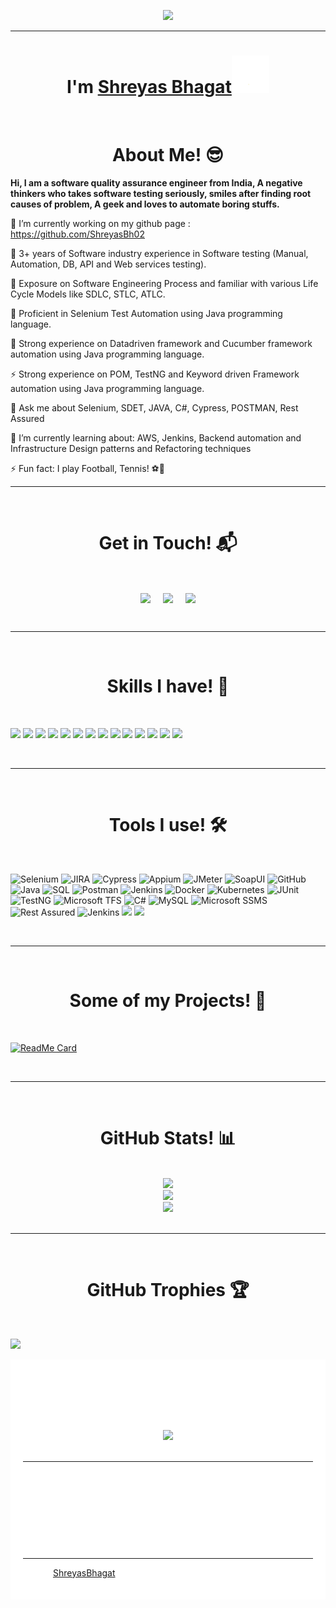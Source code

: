 <p align="center">
  <img src="https://miro.medium.com/max/2048/1*OohqW5DGh9CQS4hLY5FXzA.png" height="230"/>
</p>
<hr>
<h1 align="center">I'm <a href="https://github.com/ShreyasBh02">Shreyas Bhagat<a><img src="https://github.com/Kathryn-Jie/Kathryn-Jie/blob/main/wave.gif" width="60px"/></h1>
<Br>
<h1 align="center">About Me! 😎</h1>

**Hi, I am a software quality assurance engineer from India, A negative thinkers who takes software testing seriously, smiles after finding root causes of problem, A geek and loves to automate boring stuffs.**


🔭 I’m currently working on my github page : https://github.com/ShreyasBh02

🔭 3+ years of Software industry experience in Software testing (Manual, Automation, DB, API and Web services testing).

🌱 Exposure on Software Engineering Process and familiar with various Life Cycle Models like SDLC, STLC, ATLC.

👯 Proficient in Selenium Test Automation using Java programming language.

🥅 Strong experience on Datadriven framework and Cucumber framework automation using Java programming language.

⚡ Strong experience on POM, TestNG and Keyword driven Framework automation using Java programming language.

💬 Ask me about Selenium, SDET, JAVA, C#, Cypress, POSTMAN, Rest Assured

🌱 I’m currently learning about:
    AWS, Jenkins, Backend automation and Infrastructure Design patterns and Refactoring techniques

⚡  Fun fact: I play Football, Tennis! ⚽🎾
  
<hr>
<Br>
<h1 align="center">Get in Touch! 📬</h1>
<Br>
<p align="center">
<a href="https://www.linkedin.com/in/shreyas-bhagat-63b994155/" target="blank"><img align="center" src="https://img.shields.io/badge/Shreyas Bhagat-0077B5?style=for-the-badge&logo=linkedin&logoColor=white" /></a> &nbsp;&nbsp;&nbsp;  <a href="mailto:shreyasbhagat98@gmail.com" target="blank"><img align="center" src="https://img.shields.io/badge/Shreyas Bhagat-D14836?style=for-the-badge&logo=gmail&logoColor=white" /></a>    &nbsp;&nbsp;&nbsp;       <a href="https://github.com/ShreyasBh02" target="blank"><img align="center" src="https://img.shields.io/badge/Shreyas-100000?style=for-the-badge&logo=github&logoColor=white" /></a>
</p>
  
<Br>
<hr>
<Br>
<h1 align="center">Skills I have! 🧩</h1>
<Br>


![](https://img.shields.io/badge/%20Automation%20Testing-brightgreen?style=for-the-badge) ![](https://img.shields.io/badge/Manual%20Testing-blue?style=for-the-badge) ![](https://img.shields.io/badge/API%20Testing-red?style=for-the-badge) ![](https://img.shields.io/badge/Web%20Services%20Testing-orange?style=for-the-badge)  ![](https://img.shields.io/badge/Database%20Testing-yellow?style=for-the-badge)  ![](https://img.shields.io/badge/Performance%20Testing-lightgrey?style=for-the-badge) ![](https://img.shields.io/badge/Load%20Testing-lightblue?style=for-the-badge)  ![](https://img.shields.io/badge/Functional%20Testing-brightgreen?style=for-the-badge) ![](https://img.shields.io/badge/Regression%20Testing-blue?style=for-the-badge)  ![](https://img.shields.io/badge/Smoke%20Testing-red?style=for-the-badge)  ![](https://img.shields.io/badge/Unit%20Testing-orange?style=for-the-badge)  ![](https://img.shields.io/badge/Integration%20Testing-yellow?style=for-the-badge) ![](https://img.shields.io/badge/Agile%20Testing-lightgrey?style=for-the-badge) ![](https://img.shields.io/badge/C%23-239120?style=for-the-badge&logo=csharp&logoColor=white)






  
<Br>
<hr>
<Br>
<h1 align="center">Tools I use! 🛠️</h1>
<Br>
 
![Selenium](https://img.shields.io/badge/Selenium-43B02A?style=for-the-badge&logo=selenium&logoColor=white) ![JIRA](https://img.shields.io/badge/JIRA-0052CC?style=for-the-badge&logo=jira&logoColor=white) ![Cypress](https://img.shields.io/badge/Cypress-17202C?style=for-the-badge&logo=cypress&logoColor=white) ![Appium](https://img.shields.io/badge/Appium-1A73E8?style=for-the-badge&logo=appium&logoColor=white) ![JMeter](https://img.shields.io/badge/JMeter-D22128?style=for-the-badge&logo=apache&logoColor=white)  ![SoapUI](https://img.shields.io/badge/SoapUI-6DB33F?style=for-the-badge&logo=soapui&logoColor=white) ![GitHub](https://img.shields.io/badge/GitHub-181717?style=for-the-badge&logo=github&logoColor=white) ![Java](https://img.shields.io/badge/Java-007396?style=for-the-badge&logo=java&logoColor=white) ![SQL](https://img.shields.io/badge/SQL-4479A1?style=for-the-badge&logo=postgresql&logoColor=white)  ![Postman](https://img.shields.io/badge/Postman-FF6C37?style=for-the-badge&logo=postman&logoColor=white) ![Jenkins](https://img.shields.io/badge/Jenkins-D24939?style=for-the-badge&logo=jenkins&logoColor=white) ![Docker](https://img.shields.io/badge/Docker-2496ED?style=for-the-badge&logo=docker&logoColor=white)  ![Kubernetes](https://img.shields.io/badge/Kubernetes-326CE5?style=for-the-badge&logo=kubernetes&logoColor=white) ![JUnit](https://img.shields.io/badge/JUnit-25A162?style=for-the-badge&logo=junit5&logoColor=white) ![TestNG](https://img.shields.io/badge/TestNG-FF5733?style=for-the-badge&logo=testng&logoColor=white) ![Microsoft TFS](https://img.shields.io/badge/Microsoft%20TFS-0078D7?style=for-the-badge&logo=azure-devops&logoColor=white) ![C#](https://img.shields.io/badge/C%23-239120?style=for-the-badge&logo=c-sharp&logoColor=white) ![MySQL](https://img.shields.io/badge/MySQL-4479A1?style=for-the-badge&logo=mysql&logoColor=white) ![Microsoft SSMS](https://img.shields.io/badge/Microsoft%20SSMS-CC2927?style=for-the-badge&logo=microsoft-sql-server&logoColor=white) ![Rest Assured](https://img.shields.io/badge/Rest%20Assured-lightblue?style=for-the-badge)  ![Jenkins](https://img.shields.io/badge/Jenkins-D24939?style=for-the-badge&logo=jenkins&logoColor=white) ![](https://img.shields.io/badge/Eclipse-2C2255?style=for-the-badge&logo=eclipse&logoColor=white) ![](https://img.shields.io/badge/Visual_Studio-5C2D91?style=for-the-badge&logo=visual%20studio&logoColor=white)




<Br>
<hr>
<Br>
<h1 align="center">Some of my Projects! 🎨</h1>
<Br>
  
[![ReadMe Card](https://github-readme-stats.vercel.app/api/pin/?username=ShreyasBh02&repo=OpenCart-Manual-Project)](https://github.com/ShreyasBh02/OpenCart-Manual-Project)



<Br>
<hr>
<Br>
<h1 align="center">GitHub Stats! 📊</h1>
<Br>

<div align="center">
  <img src="https://github-readme-stats.vercel.app/api?username=ShreyasBh02&theme=radical&hide_border=false&include_all_commits=false&count_private=false" />
  <br/>
  <img src="https://github-readme-streak-stats.herokuapp.com/?user=ShreyasBh02&theme=radical&hide_border=false" />
  <br/>
  <img src="https://github-readme-stats.vercel.app/api/top-langs/?username=ShreyasBh02&theme=radical&hide_border=false&include_all_commits=false&count_private=false&layout=compact" />
</div>

<Br>
<hr>
<Br>
<h1 align="center">GitHub Trophies 🏆</h1>
<Br>

![](https://github-profile-trophy.vercel.app/?username=ShreyasBh02&theme=discord&no-frame=false&no-bg=false&margin-w=4)

<div style="background-color: #ffffff; color: #ffffff; padding: 20px;">
    <div align="center">
        <h1>My Motto 🔥</h1>
    </div>
   
   <div style="text-align: center;">
    <div style="display: inline-block;">
        <img src="https://readme-typing-svg.herokuapp.com?font=Soucre+Code+Pro&duration=1700&color=12263A&background=ffffff&multiline=true&width=650&height=220&lines=while(true);..+brain.init();..+if(+world.contains(open_source));....++s+%3D+open_source.login(ShreyasBh02);....+s.explore();....+s.learn();....+s.contribute()" style="max-width: 100%; height: auto;">
    </div>
</div>



  
<Br>
<hr>
<Br>
<h1 align="center">Thank You! 🤵 </h1>
<Br>

------
  
Credit: [ShreyasBhagat](https://github.com/ShreyasBh02)
Last Edited on: 22/06/2021
